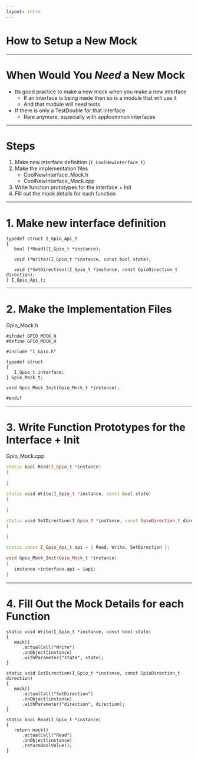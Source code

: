```yaml
---
layout: intro
---
```


# How to Setup a New Mock

---

# When Would You _Need_ a New Mock

- Its good practice to make a new mock when you make a new interface
  - If an interface is being made then so is a module that will use it
  - And that module will need tests
- If there is only a TestDouble for that interface
  - Rare anymore, especially with applcommon interfaces

---

# Steps

1. Make new interface definition (`I_CoolNewInterface_t`)
2. Make the implementation files
   - CoolNewInterface_Mock.h
   - CoolNewInterface_Mock.cpp
3. Write function prototypes for the interface + Init
4. Fill out the mock details for each function

---

# 1. Make new interface definition

```c{|3,5,7}
typedef struct I_Gpio_Api_t
{
   bool (*Read)(I_Gpio_t *instance);

   void (*Write)(I_Gpio_t *instance, const bool state);

   void (*SetDirection)(I_Gpio_t *instance, const GpioDirection_t direction);
} I_Gpio_Api_t;
```

---

# 2. Make the Implementation Files
Gpio_Mock.h
```c{|4,8,9,11}
#ifndef GPIO_MOCK_H
#define GPIO_MOCK_H

#include "I_Gpio.h"

typedef struct
{
   I_Gpio_t interface;
} Gpio_Mock_t;

void Gpio_Mock_Init(Gpio_Mock_t *instance);

#endif
```

---

# 3. Write Function Prototypes for the Interface + Init
Gpio_Mock.cpp

```cpp
static bool Read(I_Gpio_t *instance)
{

}

static void Write(I_Gpio_t *instance, const bool state)
{

}

static void SetDirection(I_Gpio_t *instance, const GpioDirection_t direction)
{

}

static const I_Gpio_Api_t api = { Read, Write, SetDirection };

void Gpio_Mock_Init(Gpio_Mock_t *instance)
{
   instance->interface.api = &api;
}
```

---

# 4. Fill Out the Mock Details for each Function

```c{||none}
static void Write(I_Gpio_t *instance, const bool state)
{
   mock()
      .actualCall("Write")
      .onObject(instance)
      .withParameter("state", state);
}
```
```c{|none||none}{at:1}
static void SetDirection(I_Gpio_t *instance, const GpioDirection_t direction)
{
   mock()
      .actualCall("SetDirection")
      .onObject(instance)
      .withParameter("direction", direction);
}
```
```c{|none|none|}{at:1}
static bool Read(I_Gpio_t *instance)
{
   return mock()
      .actualCall("Read")
      .onObject(instance)
      .returnBoolValue();
}
```
